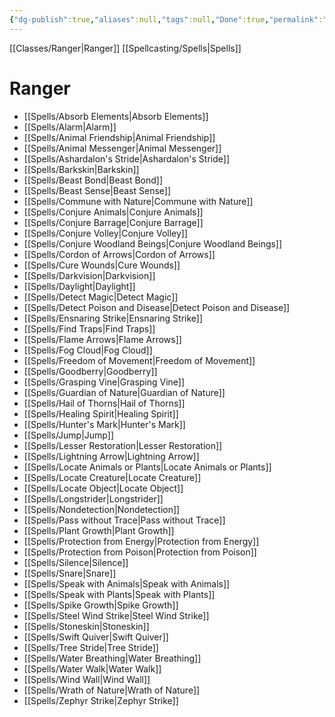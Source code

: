 ```yaml
---
{"dg-publish":true,"aliases":null,"tags":null,"Done":true,"permalink":"/classes/spelllists/ranger-spelllist/","dgHomeLink":false,"dgPassFrontmatter":true}
---
```


[[Classes/Ranger|Ranger]]
[[Spellcasting/Spells|Spells]]
# Ranger
- [[Spells/Absorb Elements|Absorb Elements]]
- [[Spells/Alarm|Alarm]]
- [[Spells/Animal Friendship|Animal Friendship]]
- [[Spells/Animal Messenger|Animal Messenger]]
- [[Spells/Ashardalon's Stride|Ashardalon's Stride]]
- [[Spells/Barkskin|Barkskin]]
- [[Spells/Beast Bond|Beast Bond]]
- [[Spells/Beast Sense|Beast Sense]]
- [[Spells/Commune with Nature|Commune with Nature]]
- [[Spells/Conjure Animals|Conjure Animals]]
- [[Spells/Conjure Barrage|Conjure Barrage]]
- [[Spells/Conjure Volley|Conjure Volley]]
- [[Spells/Conjure Woodland Beings|Conjure Woodland Beings]]
- [[Spells/Cordon of Arrows|Cordon of Arrows]]
- [[Spells/Cure Wounds|Cure Wounds]]
- [[Spells/Darkvision|Darkvision]]
- [[Spells/Daylight|Daylight]]
- [[Spells/Detect Magic|Detect Magic]]
- [[Spells/Detect Poison and Disease|Detect Poison and Disease]]
- [[Spells/Ensnaring Strike|Ensnaring Strike]]
- [[Spells/Find Traps|Find Traps]]
- [[Spells/Flame Arrows|Flame Arrows]]
- [[Spells/Fog Cloud|Fog Cloud]]
- [[Spells/Freedom of Movement|Freedom of Movement]]
- [[Spells/Goodberry|Goodberry]]
- [[Spells/Grasping Vine|Grasping Vine]]
- [[Spells/Guardian of Nature|Guardian of Nature]]
- [[Spells/Hail of Thorns|Hail of Thorns]]
- [[Spells/Healing Spirit|Healing Spirit]]
- [[Spells/Hunter's Mark|Hunter's Mark]]
- [[Spells/Jump|Jump]]
- [[Spells/Lesser Restoration|Lesser Restoration]]
- [[Spells/Lightning Arrow|Lightning Arrow]]
- [[Spells/Locate Animals or Plants|Locate Animals or Plants]]
- [[Spells/Locate Creature|Locate Creature]]
- [[Spells/Locate Object|Locate Object]]
- [[Spells/Longstrider|Longstrider]]
- [[Spells/Nondetection|Nondetection]]
- [[Spells/Pass without Trace|Pass without Trace]]
- [[Spells/Plant Growth|Plant Growth]]
- [[Spells/Protection from Energy|Protection from Energy]]
- [[Spells/Protection from Poison|Protection from Poison]]
- [[Spells/Silence|Silence]]
- [[Spells/Snare|Snare]]
- [[Spells/Speak with Animals|Speak with Animals]]
- [[Spells/Speak with Plants|Speak with Plants]]
- [[Spells/Spike Growth|Spike Growth]]
- [[Spells/Steel Wind Strike|Steel Wind Strike]]
- [[Spells/Stoneskin|Stoneskin]]
- [[Spells/Swift Quiver|Swift Quiver]]
- [[Spells/Tree Stride|Tree Stride]]
- [[Spells/Water Breathing|Water Breathing]]
- [[Spells/Water Walk|Water Walk]]
- [[Spells/Wind Wall|Wind Wall]]
- [[Spells/Wrath of Nature|Wrath of Nature]]
- [[Spells/Zephyr Strike|Zephyr Strike]]
